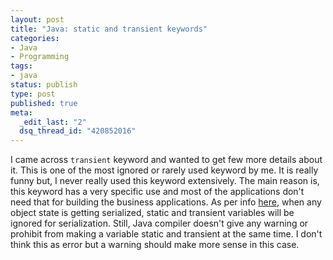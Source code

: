 ```yaml
--- 
layout: post
title: "Java: static and transient keywords"
categories: 
- Java
- Programming
tags:
- java
status: publish
type: post
published: true
meta: 
  _edit_last: "2"
  dsq_thread_id: "420852016"
---
```

I came across <code>transient</code> keyword and wanted to get few more details about it. This is one of the most ignored or rarely used keyword by me. It is really funny but, I never really used this keyword extensively. The main reason is, this keyword has a very specific use and most of the applications don't need that for building the business applications. As per info <a href="http://mindprod.com/jgloss/transient.html" title="Transient">here</a>, when any object state is getting serialized, static and transient variables will be ignored for serialization. Still, Java compiler doesn't give any warning or prohibit from making a variable static and transient at the same time. I don't think this as error but a warning should make more sense in this case.

